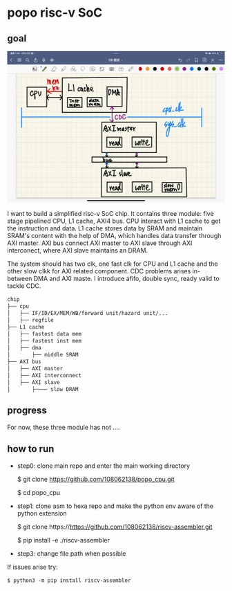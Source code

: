 popo risc-v SoC 
===

## goal

![overall diagram](imgs/overall_arch.PNG)

I want to build a simplified risc-v SoC chip. It contains three module: five stage pipelined CPU, L1 cache, AXI4 bus. CPU interact with L1 cache to get the instruction and data. L1 cache stores data by SRAM and maintain SRAM's content with the help of DMA, which handles data transfer through AXI master. AXI bus connect AXI master to AXI slave through AXI interconect, where AXI slave maintains an DRAM.

The system should has two clk, one fast clk for CPU and L1 cache and the other slow clkk for AXI related component. CDC problems arises in-between DMA and AXI maste. I introduce afifo, double sync, ready valid to tackle CDC.

```
chip
├── cpu
│   ├── IF/ID/EX/MEM/WB/forward unit/hazard unit/...
│   ├── regfile
├── L1 cache
│   ├── fastest data mem
│   ├── fastest inst mem
│   ├── dma
│       ├── middle SRAM
├── AXI bus
│   ├── AXI master
│   ├── AXI interconnect
│   ├── AXI slave
│       ├──── slow DRAM
```
## progress

For now, these three module has not ....

## how to run

- step0: clone main repo and enter the main working directory
    
    $ git clone https://github.com/108062138/popo_cpu.git
    
    $ cd popo_cpu

- step1: clone asm to hexa repo and make the python env aware of the python extension
    
    $ git clone https://https://github.com/108062138/riscv-assembler.git
    
    $ pip install -e ./riscv-assembler

- step3: change file path when possible

If issues arise try:

    $ python3 -m pip install riscv-assembler